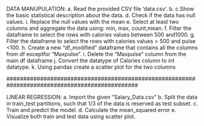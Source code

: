 DATA MANUPULATION:
a. Read the provided CSV file ‘data.csv’. b. c.Show the basic statistical description about the data. d. Check if the data has null values. i. Replace the null values with the mean e. Select at least two columns and aggregate the data using: min, max, count,mean. f. Filter the dataframe to select the rows with calories values between 500 and1000. g. Filter the dataframe to select the rows with calories values > 500 and pulse <100. h. Create a new “df_modified” dataframe that contains all the columns from df exceptfor “Maxpulse”. i. Delete the “Maxpulse” column from the main df dataframe j. Convert the datatype of Calories column to int datatype. k. Using pandas create a scatter plot for the two columns

###############################################################################################

LINEAR REGRESSION:
a. Import the given “Salary_Data.csv” b. Split the data in train_test partitions, such that 1/3 of the data is reserved as test subset. c. Train and predict the model. d. Calculate the mean_squared error e. Visualize both train and test data using scatter plot.

